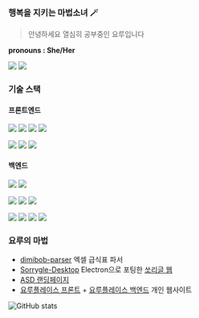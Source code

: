 ### 행복을 지키는 마법소녀 🪄

> 안녕하세요 열심히 공부중인 요루입니다

**pronouns : She/Her**

<a href="https://twitter.com/rihayoru" target="_blank"><img src="https://img.shields.io/badge/@rihayoru-1DA1F2?style=for-the-badge&logo=Twitter&logoColor=fff"/></a>
<a href="mailto:qtcutie@kakao.com" target="_blank"><img src="https://img.shields.io/badge/qtcutie@kakao.com-FFCD00?style=for-the-badge&logo=Gmail&logoColor=fff"/></a>

### 기술 스택
#### 프론트엔드
<img src="https://img.shields.io/badge/Vue.js-4FC08D?style=for-the-badge&logo=vue.js&logoColor=fff"/> <img src="https://img.shields.io/badge/Next.js-000000?style=for-the-badge&logo=next.js&logoColor=fff"/> <img src="https://img.shields.io/badge/Vite-646CFF?style=for-the-badge&logo=vite&logoColor=fff"/> <img src="https://img.shields.io/badge/bootstrap-7952B3?style=for-the-badge&logo=bootstrap&logoColor=fff"/>

<img src="https://img.shields.io/badge/html5-1572B6?style=for-the-badge&logo=html5&logoColor=fff"/> <img src="https://img.shields.io/badge/css3-E34F26?style=for-the-badge&logo=css3&logoColor=fff"/> <img src="https://img.shields.io/badge/vanilla js-F7DF1E?style=for-the-badge&logo=javascript&logoColor=fff"/> 

#### 백엔드
<img src="https://img.shields.io/badge/node.js-339933?style=for-the-badge&logo=node.js&logoColor=fff"/> <img src="https://img.shields.io/badge/typescript-3178C6?style=for-the-badge&logo=typescript&logoColor=fff"/> 

<img src="https://img.shields.io/badge/express-000?style=for-the-badge&logo=express&logoColor=fff"/> <img src="https://img.shields.io/badge/prisma-2D3748?style=for-the-badge&logo=prisma&logoColor=fff"/> <img src="https://img.shields.io/badge/jwt-000000?style=for-the-badge&logo=json web tokens&logoColor=fff"/>

<img src="https://img.shields.io/badge/mysql-4479A1?style=for-the-badge&logo=mysql&logoColor=fff"/> <img src="https://img.shields.io/badge/mariadb-003545?style=for-the-badge&logo=mariadb&logoColor=fff"/> <img src="https://img.shields.io/badge/mongodb-47A248?style=for-the-badge&logo=mongodb&logoColor=fff"/> <img src="https://img.shields.io/badge/redis-DC382D?style=for-the-badge&logo=redis&logoColor=fff"/> 

### 요루의 마법
- [dimibob-parser](https://github.com/rihayoru/dimibob-parser) 엑셀 급식표 파서
- [Sorrygle-Desktop](https://github.com/rihayoru/Sorrygle-Desktop) Electron으로 포팅한 [쏘리글 웹](https://sorry.daldal.so/sorrygle)
- [ASD 랜딩페이지](https://asd.implude.kr/) 
- [요루플레이스 프론트](https://github.com/rihayoru/yoruplace-frontend) + [요루플레이스 백엔드](https://github.com/rihayoru/yoruplace-backend) 개인 웹사이트

![GitHub stats](https://github-readme-stats.vercel.app/api?username=rihayoru&show_icons=true)

